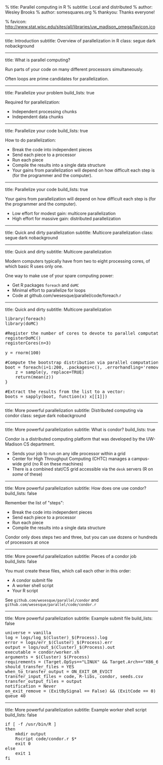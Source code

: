 % title: Parallel computing in R
% subtitle: Local and distributed
% author: Wesley Brooks
% author: somesquares.org
% thankyou: Thanks everyone!
<!---% thankyou_details: And especially these people:--->
<!---% contact: <span>website</span> <a href="http://somesquares.org/blog/">website</a>--->
<!---% contact: <span>github</span> <a href="http://github.com/wesesque">wesesque</a>--->
<!---% contact: <span>twitter</span> <a href="http://twitter.com/buckyphilia">@buckyphilia</a>--->
% favicon: http://www.stat.wisc.edu/sites/all/libraries/uw_madison_omega/favicon.ico

---
title: Introduction
subtitle: Overview of parallelization in R
class: segue dark nobackground



---
title: What is parallel computing?

Run parts of your code on many different processors simultaneously.

Often loops are prime candidates for parallelization.



---
title: Parallelize your problem
build_lists: true

Required for parallelization: 

- Independent processing chunks
- Independent data chunks



---
title: Parallelize your code
build_lists: true

How to do parallelization:

- Break the code into independent pieces
- Send each piece to a processor
- Run each piece
- Compile the results into a single data structure
- Your gains from parallelization will depend on how difficult each step is (for the programmer and the computer).



---
title: Parallelize your code
build_lists: true

Your gains from parallelization will depend on how difficult each step is (for the programmer and the computer).

- Low effort for modest gain: multicore parallelization
- High effort for massive gain: distributed parallelization



---
title: Quick and dirty parallelization
subtitle: Multicore parallelization
class: segue dark nobackground





---
title: Quick and dirty
subtitle: Multicore parallelization

Modern computers typically have from two to eight processing cores, of which basic R uses only one.

One way to make use of your spare computing power:

- Get R packages `foreach` and `doMC`
- Minimal effort to parallelize for loops
- Code at github.com/wesesque/parallel/code/foreach.r




---
title: Quick and dirty
subtitle: Multicore parallelization

<pre class="prettyprint" data-lang="R">
library(foreach)
library(doMC)

#Register the number of cores to devote to parallel computation:
registerDoMC()
registerCores(n=3)

y = rnorm(100)

#Compute the bootstrap distribution via parallel computation:
boot = foreach(i=1:200, .packages=c(), .errorhandling='remove') %dopar% {
    z = sample(y, replace=TRUE)
    return(mean(z))
}

#Extract the results from the list to a vector:
boots = sapply(boot, function(x) x[[1]])
</pre>




---
title: More powerful parallelization
subtitle: Distributed computing via condor
class: segue dark nobackground






---
title: More powerful parallelization
subtitle: What is condor?
build_lists: true

Condor is a distributed computing platform that was developed by the UW-Madison CS department.

- Sends your job to run on any idle processor within a grid
- Center for High Throughput Computing (CHTC) manages a campus-wide grid (no R on these machines)
- There is a combined stat/CS grid accessible via the `desk` servers (R on _some_ of these)



---
title: More powerful parallelization
subtitle: How does one use condor?
build_lists: false

Remember the list of "steps":

- Break the code into independent pieces
- Send each piece to a processor
- Run each piece
- Compile the results into a single data structure

Condor only does steps two and three, but you can use dozens or hundreds of processors at once



---
title: More powerful parallelization
subtitle: Pieces of a condor job
build_lists: false

You must create these files, which call each other in this order:

- A condor submit file
- A worker shell script
- Your R script

See `github.com/wesesque/parallel/condor` and `github.com/wesesque/parallel/code/condor.r`



---
title: More powerful parallelization
subtitle: Example submit file
build_lists: false

<pre class="prettyprint" data-lang="condor">
universe = vanilla
log = logs/log_$(Cluster)_$(Process).log
error = logs/err_$(Cluster)_$(Process).err
output = logs/out_$(Cluster)_$(Process).out
executable = condor/worker.sh
arguments = $(Cluster) $(Process)
requirements = (Target.OpSys=="LINUX" && Target.Arch=="X86_64"  && regexp("stat", Machine))
should_transfer_files = YES
when_to_transfer_output = ON_EXIT_OR_EVICT
transfer_input_files = code, R-libs, condor, seeds.csv
transfer_output_files = output
notification = Never
on_exit_remove = (ExitBySignal == False) && (ExitCode == 0)
queue 40
</pre>


---
title: More powerful parallelization
subtitle: Example worker shell script
build_lists: false

<pre class="prettyprint" data-lang="bash">
if [ -f /usr/bin/R ]
then
	mkdir output
    Rscript code/condor.r $*
	exit 0
else 
    exit 1
fi
</pre>


